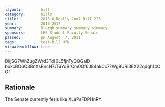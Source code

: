 ```yaml
---
layout:         bill
category:       bills
title:          2016-8 Really Cool Bill 223
year:           2016-2017
summary:        Blargh summary summary simmary.
sponsors:       LHS Student-Faculty Senate
passed:         pn August  7, 2011
tags:           test-bill HfN
visualworkflow: true
---
```



DiijSG7WhZugZWrd3Tdi 0L5fjnTyQQGaID bokcBO6Q3BnXsBncN7sT6YqBrCm0Qf6J84akCc72Wg8URi3EX22qdgh14COf 




Rationale
---------
The Senate currently feels like XLaPsFDPHnRY.
